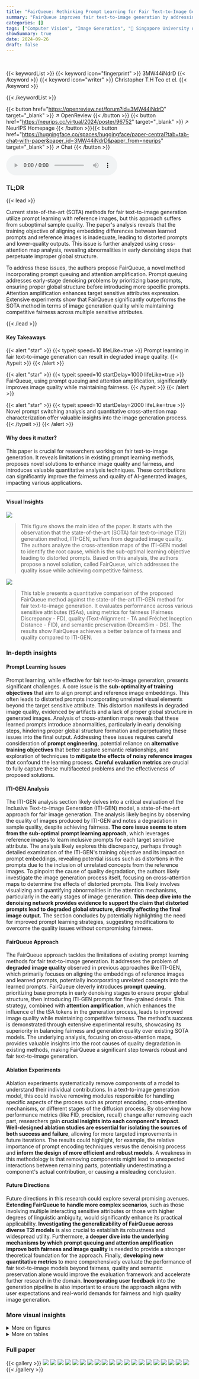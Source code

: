 ```yaml
---
title: "FairQueue: Rethinking Prompt Learning for Fair Text-to-Image Generation"
summary: "FairQueue improves fair text-to-image generation by addressing prompt learning's quality issues through prompt queuing and attention amplification."
categories: []
tags: ["Computer Vision", "Image Generation", "🏢 Singapore University of Technology and Design",]
showSummary: true
date: 2024-09-26
draft: false
---
```


<br>

{{< keywordList >}}
{{< keyword icon="fingerprint" >}} 3MW44iNdrD {{< /keyword >}}
{{< keyword icon="writer" >}} Christopher T.H Teo et el. {{< /keyword >}}
 
{{< /keywordList >}}

{{< button href="https://openreview.net/forum?id=3MW44iNdrD" target="_blank" >}}
↗ OpenReview
{{< /button >}}
{{< button href="https://neurips.cc/virtual/2024/poster/96752" target="_blank" >}}
↗ NeurIPS Homepage
{{< /button >}}{{< button href="https://huggingface.co/spaces/huggingface/paper-central?tab=tab-chat-with-paper&paper_id=3MW44iNdrD&paper_from=neurips" target="_blank" >}}
↗ Chat
{{< /button >}}



<audio controls>
    <source src="https://ai-paper-reviewer.com/3MW44iNdrD/podcast.wav" type="audio/wav">
    Your browser does not support the audio element.
</audio>


### TL;DR


{{< lead >}}

Current state-of-the-art (SOTA) methods for fair text-to-image generation utilize prompt learning with reference images, but this approach suffers from suboptimal sample quality.  The paper's analysis reveals that the training objective of aligning embedding differences between learned prompts and reference images is inadequate, leading to distorted prompts and lower-quality outputs.  This issue is further analyzed using cross-attention map analysis, revealing abnormalities in early denoising steps that perpetuate improper global structure.

To address these issues, the authors propose FairQueue, a novel method incorporating prompt queuing and attention amplification.  Prompt queuing addresses early-stage denoising problems by prioritizing base prompts, ensuring proper global structure before introducing more specific prompts. Attention amplification enhances target sensitive attributes expression. Extensive experiments show that FairQueue significantly outperforms the SOTA method in terms of image generation quality while maintaining competitive fairness across multiple sensitive attributes.

{{< /lead >}}


#### Key Takeaways

{{< alert "star" >}}
{{< typeit speed=10 lifeLike=true >}} Prompt learning in fair text-to-image generation can result in degraded image quality. {{< /typeit >}}
{{< /alert >}}

{{< alert "star" >}}
{{< typeit speed=10 startDelay=1000 lifeLike=true >}} FairQueue, using prompt queuing and attention amplification, significantly improves image quality while maintaining fairness. {{< /typeit >}}
{{< /alert >}}

{{< alert "star" >}}
{{< typeit speed=10 startDelay=2000 lifeLike=true >}} Novel prompt switching analysis and quantitative cross-attention map characterization offer valuable insights into the image generation process. {{< /typeit >}}
{{< /alert >}}

#### Why does it matter?
This paper is crucial for researchers working on fair text-to-image generation. It reveals limitations in existing prompt learning methods, proposes novel solutions to enhance image quality and fairness, and introduces valuable quantitative analysis techniques. These contributions can significantly improve the fairness and quality of AI-generated images, impacting various applications.

------
#### Visual Insights



![](https://ai-paper-reviewer.com/3MW44iNdrD/figures_1_1.jpg)

> This figure shows the main idea of the paper. It starts with the observation that the state-of-the-art (SOTA) fair text-to-image (T2I) generation method, ITI-GEN, suffers from degraded image quality.  The authors analyze the cross-attention maps of the ITI-GEN model to identify the root cause, which is the sub-optimal learning objective leading to distorted prompts. Based on this analysis, the authors propose a novel solution, called FairQueue, which addresses the quality issue while achieving competitive fairness.





![](https://ai-paper-reviewer.com/3MW44iNdrD/tables_8_1.jpg)

> This table presents a quantitative comparison of the proposed FairQueue method against the state-of-the-art ITI-GEN method for fair text-to-image generation.  It evaluates performance across various sensitive attributes (tSAs), using metrics for fairness (Fairness Discrepancy - FD), quality (Text-Alignment - TA and Fréchet Inception Distance - FID), and semantic preservation (DreamSim - DS).  The results show FairQueue achieves a better balance of fairness and quality compared to ITI-GEN.





### In-depth insights


#### Prompt Learning Issues
Prompt learning, while effective for fair text-to-image generation, presents significant challenges.  A core issue is the **sub-optimality of training objectives** that aim to align prompt and reference image embeddings. This often leads to distorted prompts incorporating unrelated visual elements beyond the target sensitive attribute.  This distortion manifests in degraded image quality, evidenced by artifacts and a lack of proper global structure in generated images. Analysis of cross-attention maps reveals that these learned prompts introduce abnormalities, particularly in early denoising steps, hindering proper global structure formation and perpetuating these issues into the final output.  Addressing these issues requires careful consideration of **prompt engineering**, potential reliance on **alternative training objectives** that better capture semantic relationships, and exploration of techniques to **mitigate the effects of noisy reference images** that confound the learning process.  **Careful evaluation metrics** are crucial to fully capture these multifaceted problems and the effectiveness of proposed solutions.

#### ITI-GEN Analysis
The ITI-GEN analysis section likely delves into a critical evaluation of the Inclusive Text-to-Image Generation (ITI-GEN) model, a state-of-the-art approach for fair image generation. The analysis likely begins by observing the quality of images produced by ITI-GEN and notes a degradation in sample quality, despite achieving fairness. **The core issue seems to stem from the sub-optimal prompt learning approach**, which leverages reference images to learn inclusive prompts for each target sensitive attribute.  The analysis likely explores this discrepancy, perhaps through detailed examination of the ITI-GEN's training objective and its impact on prompt embeddings, revealing potential issues such as distortions in the prompts due to the inclusion of unrelated concepts from the reference images.  To pinpoint the cause of quality degradation, the authors likely investigate the image generation process itself, focusing on cross-attention maps to determine the effects of distorted prompts.  This likely involves visualizing and quantifying abnormalities in the attention mechanisms, particularly in the early stages of image generation.  **This deep dive into the denoising network provides evidence to support the claim that distorted prompts lead to degraded global structure, directly affecting the final image output.**  The section concludes by potentially highlighting the need for improved prompt learning strategies, suggesting modifications to overcome the quality issues without compromising fairness.

#### FairQueue Approach
The FairQueue approach tackles the limitations of existing prompt learning methods for fair text-to-image generation.  It addresses the problem of **degraded image quality** observed in previous approaches like ITI-GEN, which primarily focuses on aligning the embeddings of reference images and learned prompts, potentially incorporating unrelated concepts into the learned prompts. FairQueue cleverly introduces **prompt queuing**, prioritizing base prompts in early denoising stages to ensure proper global structure, then introducing ITI-GEN prompts for fine-grained details. This strategy, combined with **attention amplification**, which enhances the influence of the tSA tokens in the generation process, leads to improved image quality while maintaining competitive fairness.  The method's success is demonstrated through extensive experimental results, showcasing its superiority in balancing fairness and generation quality over existing SOTA models.  The underlying analysis, focusing on cross-attention maps, provides valuable insights into the root causes of quality degradation in existing methods, making FairQueue a significant step towards robust and fair text-to-image generation.

#### Ablation Experiments
Ablation experiments systematically remove components of a model to understand their individual contributions.  In a text-to-image generation model, this could involve removing modules responsible for handling specific aspects of the process such as prompt encoding, cross-attention mechanisms, or different stages of the diffusion process. By observing how performance metrics (like FID, precision, recall) change after removing each part, researchers gain **crucial insights into each component's impact**.  **Well-designed ablation studies are essential for isolating the sources of both success and failure**, allowing for more targeted improvements in future iterations.  The results could highlight, for example, the relative importance of prompt encoding techniques versus the denoising process and **inform the design of more efficient and robust models**.  A weakness in this methodology is that removing components might lead to unexpected interactions between remaining parts, potentially underestimating a component's actual contribution, or causing a misleading conclusion.

#### Future Directions
Future directions in this research could explore several promising avenues.  **Extending FairQueue to handle more complex scenarios**, such as those involving multiple interacting sensitive attributes or those with higher degrees of linguistic ambiguity, would significantly enhance its practical applicability.  **Investigating the generalizability of FairQueue across diverse T2I models** is also crucial to establish its robustness and widespread utility.  Furthermore, **a deeper dive into the underlying mechanisms by which prompt queuing and attention amplification improve both fairness and image quality** is needed to provide a stronger theoretical foundation for the approach.  Finally, **developing new quantitative metrics** to more comprehensively evaluate the performance of fair text-to-image models beyond fairness, quality and semantic preservation alone would improve the evaluation framework and accelerate further research in the domain.  **Incorporating user feedback** into the generation pipeline is also important to ensure the approach aligns with user expectations and real-world demands for fairness and high quality image generation.


### More visual insights

<details>
<summary>More on figures
</summary>


![](https://ai-paper-reviewer.com/3MW44iNdrD/figures_4_1.jpg)

> This figure compares the performance of three methods (HP, ITI-GEN, and FairQueue) for generating images based on text prompts with minimal linguistic ambiguity. HP shows high quality and fairness, while ITI-GEN shows degraded quality and slightly lower fairness. FairQueue achieves comparable performance to HP, indicating that it successfully addresses the quality degradation issues of ITI-GEN while maintaining competitive fairness.


![](https://ai-paper-reviewer.com/3MW44iNdrD/figures_5_1.jpg)

> This figure compares the cross-attention maps of the denoising process between hard prompts and ITI-GEN prompts for the tSA=Smiling. It highlights that ITI-GEN tokens show abnormal attention patterns compared to the hard prompts, leading to degraded global structure in the early denoising steps.


![](https://ai-paper-reviewer.com/3MW44iNdrD/figures_6_1.jpg)

> This figure visualizes the accumulated cross-attention maps during the denoising process for two tSAs (Smiling and High Cheekbones) using two proposed prompt switching analysis methods (I2H and H2I). The results show that ITI-GEN's learned tokens negatively affect the early denoising steps, leading to degraded global structure. However, if the global structure is properly synthesized in the early steps, the ITI-GEN tokens perform adequately in later steps. The bottom part shows histograms of proposed metrics on cross-attention maps, demonstrating abnormalities in many samples.


![](https://ai-paper-reviewer.com/3MW44iNdrD/figures_9_1.jpg)

> This ablation study analyzes the effect of varying attention amplification scaling factors (c) and prompt queuing transition points on the performance of the FairQueue model for the tSA (target sensitive attribute) Smiling. The results show that increasing the attention amplification factor generally improves fairness until a saturation point is reached (c=10), beyond which quality and semantic preservation degrade.  The optimal prompt queuing transition point is found to be at 0.2l (where l is the total number of denoising steps), balancing quality, fairness, and semantic preservation.


![](https://ai-paper-reviewer.com/3MW44iNdrD/figures_9_2.jpg)

> This figure compares image generation results using ITI-GEN and FairQueue when using a new base prompt. The samples show that FairQueue better maintains the semantics of the original prompt while accurately generating the target sensitive attribute.  ITI-GEN struggles to maintain the original prompt's semantics and produces some lower quality results.


![](https://ai-paper-reviewer.com/3MW44iNdrD/figures_17_1.jpg)

> The figure compares the cross-attention maps during the denoising process between hard prompts (HP) and ITI-GEN prompts. It highlights three key observations: ITI-GEN tokens have abnormal activities, non-tSA tokens are abnormally more active, and issues created by ITI-GEN tokens degrade the global structure in the early denoising steps. 


![](https://ai-paper-reviewer.com/3MW44iNdrD/figures_18_1.jpg)

> This figure compares the cross-attention maps during the denoising process for hard prompts (HP) and ITI-GEN prompts. The comparison highlights three key observations: ITI-GEN tokens show abnormal activity, non-tSA tokens are abnormally more active in the presence of ITI-GEN tokens, and ITI-GEN tokens degrade the global structure in early denoising steps. 


![](https://ai-paper-reviewer.com/3MW44iNdrD/figures_19_1.jpg)

> The figure compares cross-attention maps during the denoising process for hard prompts (HP) and ITI-GEN prompts. It highlights the abnormalities in ITI-GEN prompts, showing how they lead to degraded global structures in the generated images.


![](https://ai-paper-reviewer.com/3MW44iNdrD/figures_20_1.jpg)

> This figure compares cross-attention maps during the denoising process for hard prompts (HP) and ITI-GEN prompts.  Three key observations highlight the abnormalities in ITI-GEN's attention maps: unrelated regions are attended to, non-tSA tokens show abnormally high activity, and global structure degrades in the early stages of denoising.


![](https://ai-paper-reviewer.com/3MW44iNdrD/figures_21_1.jpg)

> The figure compares cross-attention maps during the denoising process for hard prompts (HP) and ITI-GEN prompts.  It highlights three key observations showing that ITI-GEN prompts have abnormal activities, non-tSA tokens are abnormally more active, and that ITI-GEN tokens degrade global structure in the early denoising steps, compared to HP.


![](https://ai-paper-reviewer.com/3MW44iNdrD/figures_22_1.jpg)

> This figure compares the cross-attention maps during the denoising process for hard prompts (HP) and ITI-GEN prompts.  It highlights abnormalities in ITI-GEN's cross-attention maps, particularly in the early steps, indicating that ITI-GEN tokens attend to unrelated regions and non-tSA tokens are abnormally active. This leads to degraded global structure in the generated images.


![](https://ai-paper-reviewer.com/3MW44iNdrD/figures_23_1.jpg)

> This figure compares cross-attention maps during the denoising process for hard prompts (HP) and ITI-GEN prompts.  Three key observations highlight abnormalities in ITI-GEN's attention maps compared to HP: abnormal activity of ITI-GEN tokens, higher activity of non-tSA tokens, and degradation of global image structure in early stages.


![](https://ai-paper-reviewer.com/3MW44iNdrD/figures_24_1.jpg)

> The figure compares cross-attention maps during the denoising process for hard prompts (HP) and ITI-GEN prompts. It highlights three key observations: 1) ITI-GEN tokens show abnormal activity; 2) non-tSA tokens are abnormally active with ITI-GEN tokens; 3) ITI-GEN tokens degrade global image structure in early steps.


![](https://ai-paper-reviewer.com/3MW44iNdrD/figures_25_1.jpg)

> This figure visualizes the cross-attention maps during the denoising process for a single sample generation, comparing the hard prompt (HP) approach with the Inclusive T2I Generation (ITI-GEN) method.  The cross-attention maps show how the different tokens in the prompts interact with different parts of the image at each denoising step.  The generated images at each step are also shown below the maps. This visualization helps to understand how the ITI-GEN prompts lead to abnormalities in cross-attention, particularly in the early stages of denoising, contributing to the degraded image quality observed in the ITI-GEN approach. The target sensitive attribute (tSA) for this example is 'Gray Hair'.


![](https://ai-paper-reviewer.com/3MW44iNdrD/figures_26_1.jpg)

> This figure compares the cross-attention maps during the denoising process for both hard prompt (HP) and ITI-GEN prompt for the tSA Smiling.  It highlights three key observations that demonstrate abnormalities in the ITI-GEN prompt's cross-attention maps, particularly in the early stages of the denoising process, leading to degraded global structures in the generated image.


![](https://ai-paper-reviewer.com/3MW44iNdrD/figures_27_1.jpg)

> This figure visualizes cross-attention maps during the denoising process for a single sample generation, comparing the behavior of Hard Prompts (HP) and ITI-GEN prompts. Each row represents a denoising step, showing the attention maps for each token in the prompt. The images at the bottom show the generated images at each step.  The figure aims to illustrate how ITI-GEN prompts differ from HPs in their attention patterns, specifically highlighting potential abnormalities in ITI-GEN's attention mechanisms, especially in the early stages of the generation process, which could lead to degraded sample quality.


![](https://ai-paper-reviewer.com/3MW44iNdrD/figures_28_1.jpg)

> This figure compares the cross-attention maps during the denoising process for both HP and ITI-GEN prompts. Three key observations are highlighted: ITI-GEN tokens show abnormal activities; non-tSA tokens are abnormally active with ITI-GEN tokens; ITI-GEN tokens degrade the global structure in the early denoising steps. 


![](https://ai-paper-reviewer.com/3MW44iNdrD/figures_29_1.jpg)

> This figure compares cross-attention maps during the denoising process for both hard prompts (HP) and ITI-GEN prompts. The three key observations highlighted are that ITI-GEN tokens show abnormal activities; non-tSA tokens are abnormally more active in the presence of ITI-GEN tokens; and the global image structure is degraded in the early denoising steps due to ITI-GEN tokens.  The analysis reveals abnormalities in cross-attention maps of the learned prompts, especially in the early denoising steps, that result in synthesizing improper global structures.


![](https://ai-paper-reviewer.com/3MW44iNdrD/figures_30_1.jpg)

> This figure compares cross-attention maps during the denoising process for a sample image generated using Hard Prompts (HP) and Inclusive T2I Generation (ITI-GEN) methods.  It highlights abnormalities in ITI-GEN's cross-attention maps, particularly in the early stages, leading to degraded global image structure and lower quality samples. The observations are supported by highlighting three key issues in ITI-GEN’s attention maps.


![](https://ai-paper-reviewer.com/3MW44iNdrD/figures_31_1.jpg)

> This figure compares the cross-attention maps during the denoising process for both HP and ITI-GEN prompts, highlighting the abnormalities in ITI-GEN's attention patterns.  Key observations include abnormal activity in ITI-GEN tokens, higher activity of non-tSA tokens, and degradation of global structure in early steps.  The comparison helps to explain how ITI-GEN's distorted prompts negatively impact the image generation process.


![](https://ai-paper-reviewer.com/3MW44iNdrD/figures_32_1.jpg)

> The figure presents histograms visualizing the results of a cross-attention analysis comparing hard prompts (HP) and ITI-GEN prompts for the tSA (Target Sensitive Attribute) 'Chubby'. The analysis is performed within the framework of prompt switching experiments, specifically I2H and H2I, which involve switching prompts during the denoising process. The histograms illustrate the distribution of the amplitude and central moment of cross-attention maps for non-tSA tokens ('of', 'a') and tSA tokens. The purpose is to quantitatively demonstrate abnormalities observed in the cross-attention maps, especially in the early steps of the denoising process when using ITI-GEN prompts, which contribute to the degraded quality of generated images.  The comparison highlights differences between the HP and ITI-GEN approaches, showcasing the impact of distorted prompts learned by ITI-GEN on the image generation process.


![](https://ai-paper-reviewer.com/3MW44iNdrD/figures_32_2.jpg)

> This figure presents histograms that visualize the results of a quantitative analysis performed on cross-attention maps.  The analysis is part of a prompt switching experiment (I2H and H2I) designed to investigate the effects of distorted tokens generated by the ITI-GEN method on the image generation process of a text-to-image model. The histograms show the distribution of two metrics:  amplitude and central moment. These metrics quantify the abnormality of attention maps, specifically focusing on the activities of non-tSA tokens (like “of” and “a”) and tSA tokens, respectively, during the denoising process. This analysis aims to understand how ITI-GEN's learning objective may lead to distortion of learned tokens and ultimately impact image generation quality.


![](https://ai-paper-reviewer.com/3MW44iNdrD/figures_32_3.jpg)

> This figure compares the performance of three methods for generating text-to-image samples: hard prompts (HP), Inclusive T2I Generation (ITI-GEN), and the proposed FairQueue.  It shows that HP performs best for unambiguous attributes, but ITI-GEN suffers from quality degradation, impacting fairness.  FairQueue achieves competitive performance to HP in both quality and fairness, especially for those attributes that have less linguistic ambiguity.


![](https://ai-paper-reviewer.com/3MW44iNdrD/figures_33_1.jpg)

> This figure compares the cross-attention maps during the denoising process for hard prompts (HP) and ITI-GEN prompts.  The comparison highlights abnormalities in ITI-GEN's attention maps, showing that ITI-GEN tokens have abnormal activities compared to HP tokens and degrade the global structure, especially in the early denoising steps. Non-tSA tokens like 'of' and 'a' are also abnormally more active with ITI-GEN prompts.


![](https://ai-paper-reviewer.com/3MW44iNdrD/figures_34_1.jpg)

> This figure shows the effect of changing the attention amplification scaling factor (c) in the FairQueue model.  Multiple rows of images are shown, each row representing a different scaling factor, and each column using a different seed/transition point for the same prompt. The changes to c showcase the impact of this hyperparameter on the degree to which the subject of the prompt is expressed in the resulting image.


![](https://ai-paper-reviewer.com/3MW44iNdrD/figures_34_2.jpg)

> This figure compares the performance of three methods for generating images based on text prompts: Hard Prompts (HP), Inclusive T2I Generation (ITI-GEN), and the proposed FairQueue.  It shows sample images and quantitative metrics (Fairness Discrepancy (FD), Text-Alignment (TA), Fréchet Inception Distance (FID), and DreamSim (DS)) for two target sensitive attributes (tSAs) with minimal linguistic ambiguity. The results demonstrate that FairQueue achieves competitive fairness and high image quality, outperforming ITI-GEN and matching the performance of HP (for unambiguous tSAs).


![](https://ai-paper-reviewer.com/3MW44iNdrD/figures_36_1.jpg)

> This figure compares the performance of three methods for generating images based on text prompts: hard prompts (HP), Inclusive T2I Generation (ITI-GEN), and the proposed FairQueue.  The comparison is done using metrics such as fairness discrepancy (FD), text alignment (TA), Fréchet Inception Distance (FID), and DreamSim (DS).  The results show that HP achieves the best performance for unambiguous sensitive attributes but is limited in scope. ITI-GEN improves fairness but degrades image quality. The proposed FairQueue provides a good balance between quality and fairness, often outperforming the other methods.


![](https://ai-paper-reviewer.com/3MW44iNdrD/figures_36_2.jpg)

> This figure compares the performance of three methods (Hard Prompts, ITI-GEN, and FairQueue) for generating images based on different sensitive attributes (Smiling, High Cheekbones). Hard Prompts achieve high quality and fairness but are limited to unambiguous attributes. ITI-GEN improves fairness but degrades image quality. FairQueue achieves comparable performance to Hard Prompts, enhancing both quality and fairness.


![](https://ai-paper-reviewer.com/3MW44iNdrD/figures_36_3.jpg)

> The figure compares the performance of three methods (Hard Prompt, ITI-GEN, and FairQueue) for generating images based on text prompts that include sensitive attributes.  It shows that Hard Prompt performs well on unambiguous attributes but poorly on others, ITI-GEN has quality issues, while FairQueue provides both better quality and better fairness.


![](https://ai-paper-reviewer.com/3MW44iNdrD/figures_36_4.jpg)

> This figure compares the performance of three methods for generating text-to-image (T2I) samples: Hard Prompts (HP), Inclusive T2I Generation (ITI-GEN), and the proposed FairQueue.  The comparison focuses on target sensitive attributes (TSAs) with minimal linguistic ambiguity.  The results show that HP produces high-quality, fair images, but only for unambiguous TSAs; ITI-GEN shows moderate sample quality degradation affecting fairness; and FairQueue achieves comparable or even better performance than HP.


![](https://ai-paper-reviewer.com/3MW44iNdrD/figures_36_5.jpg)

> This figure compares the image generation results of three methods: HP, ITI-GEN, and FairQueue.  It uses two sensitive attributes (smiling and high cheekbones) that have minimal linguistic ambiguity. HP shows high quality and fairness but only works for unambiguous attributes. ITI-GEN shows degraded quality compared to HP, while FairQueue achieves competitive fairness and even surpasses HP's quality in many cases.


![](https://ai-paper-reviewer.com/3MW44iNdrD/figures_36_6.jpg)

> This figure compares the performance of three methods for generating images from text prompts: Hard Prompts (HP), Inclusive T2I Generation (ITI-GEN), and the proposed FairQueue.  It shows that HP produces the highest-quality images with good fairness, but only works for unambiguous attributes. ITI-GEN improves fairness but reduces image quality. FairQueue achieves comparable quality to HP while maintaining competitive fairness.


![](https://ai-paper-reviewer.com/3MW44iNdrD/figures_36_7.jpg)

> This figure compares the performance of three methods for generating images: HP (Hard Prompts), ITI-GEN (Inclusive T2I Generation), and FairQueue (the proposed method).  It shows sample images generated by each method for two different sensitive attributes (Smiling and High Cheekbones) and includes quantitative metrics like Fairness Discrepancy (FD), Text Alignment (TA), Fréchet Inception Distance (FID), and DreamSim (DS) to evaluate fairness, quality, and semantic preservation. The results demonstrate that ITI-GEN degrades image quality, while FairQueue achieves comparable or superior performance to HP, especially for attributes with linguistic ambiguity.


![](https://ai-paper-reviewer.com/3MW44iNdrD/figures_37_1.jpg)

> This figure compares the performance of three different methods for generating images from text prompts: Hard Prompts (HP), Inclusive Text-to-Image Generation (ITI-GEN), and the proposed FairQueue method.  The comparison is based on fairness, quality (FID and TA), and semantic preservation (DS) metrics for two target sensitive attributes (smiling and high cheekbones).  The results show that HP has the best performance, but it is limited to unambiguous attributes; ITI-GEN suffers from reduced quality, which also impacts fairness; and FairQueue achieves a balance between the two, outperforming ITI-GEN in many cases.


![](https://ai-paper-reviewer.com/3MW44iNdrD/figures_37_2.jpg)

> The figure compares the performance of three methods (HP, ITI-GEN, and FairQueue) for generating images based on text prompts, focusing on fairness and quality. HP shows the best performance for unambiguous attributes, while ITI-GEN suffers from quality degradation, and FairQueue demonstrates comparable performance to HP while maintaining fairness.


![](https://ai-paper-reviewer.com/3MW44iNdrD/figures_37_3.jpg)

> This figure compares the performance of three methods (HP, ITI-GEN, and FairQueue) for generating images of people with different attributes.  The results are shown using quantitative metrics such as Fairness Discrepancy (FD), Text-Alignment (TA), Fréchet Inception Distance (FID), and DreamSim (DS). The figure shows that FairQueue achieves the best balance between fairness and image quality. It also demonstrates the limitation of using Hard Prompts (HP) which works only for attributes with minimal linguistic ambiguity.


![](https://ai-paper-reviewer.com/3MW44iNdrD/figures_37_4.jpg)

> The figure shows the process of re-visiting SOTA fair text-to-image generation (ITI-GEN). It shows the observation of degraded images generated by ITI-GEN's learned prompts, analyzes the abnormalities in cross-attention maps and proposes a solution (FairQueue) to address the quality issue. 


![](https://ai-paper-reviewer.com/3MW44iNdrD/figures_37_5.jpg)

> The figure compares the performance of three different methods (HP, ITI-GEN, and FairQueue) for generating images based on text prompts related to sensitive attributes (SAs).  HP performs well in terms of fairness and quality but only for unambiguous SAs.  ITI-GEN shows degraded image quality, while FairQueue achieves comparable or even better performance than HP for various SAs, successfully balancing quality and fairness.


![](https://ai-paper-reviewer.com/3MW44iNdrD/figures_37_6.jpg)

> This figure compares the performance of three methods (Hard Prompts, ITI-GEN, and FairQueue) for generating images based on different sensitive attributes (tSAs).  It shows that Hard Prompts perform best for unambiguous tSAs, while ITI-GEN suffers from degraded quality and FairQueue offers a good compromise between quality and fairness.


![](https://ai-paper-reviewer.com/3MW44iNdrD/figures_37_7.jpg)

> This figure compares the image generation quality and fairness of three different methods: Hard Prompts (HP), ITI-GEN, and the proposed FairQueue.  The results show that HP performs best overall for unambiguous tSAs but is limited in its applicability; ITI-GEN suffers from decreased quality; and FairQueue achieves comparable or superior performance to HP while maintaining fairness.


![](https://ai-paper-reviewer.com/3MW44iNdrD/figures_37_8.jpg)

> This figure compares the performance of three methods (HP, ITI-GEN, and FairQueue) for generating images based on text prompts that include sensitive attributes.  It shows that HP generates high-quality images but has limited applicability.  ITI-GEN, while improving fairness, sacrifices image quality.  FairQueue achieves comparable or better image quality than HP while maintaining high fairness, suggesting it's the superior approach.


![](https://ai-paper-reviewer.com/3MW44iNdrD/figures_41_1.jpg)

> This figure shows the PCA analysis of CLIP text embeddings for ITI-GEN, well-defined hard prompts (HP), and base prompts (T).  The analysis visualizes the embeddings in a 2D space, revealing the relationships between different prompt types for the sensitive attributes (SAs) Gender (Male), Young, and Smiling.  It highlights how ITI-GEN embeddings differ from the base and HP embeddings, suggesting the inclusion of unrelated concepts and potential causes of quality degradation in ITI-GEN image generation.


</details>




<details>
<summary>More on tables
</summary>


![](https://ai-paper-reviewer.com/3MW44iNdrD/tables_15_1.jpg)
> This table presents an ablation study comparing different combinations of prompt queuing (PQ) and attention amplification (AA) for the tSA 'Smiling'.  It shows the fairness (FD), text alignment (TA), Fr chet Inception Distance (FID), and DreamSim (DS) scores for each combination.  The results highlight that FairQueue (PQ+AA), which uses both techniques, achieves the best balance between sample quality and fairness.

![](https://ai-paper-reviewer.com/3MW44iNdrD/tables_35_1.jpg)
> This table presents the results of a human evaluation comparing the image quality of samples generated by ITI-GEN and FairQueue.  For each of four sensitive attributes (Smiling, High Cheekbones, Gender, and Young), 200 image pairs (one from each method) were evaluated by human labelers using A/B testing to determine which sample was of higher quality. The percentages in the table show the proportion of labelers who preferred each method for each attribute.  Higher percentages indicate better perceived quality.

![](https://ai-paper-reviewer.com/3MW44iNdrD/tables_35_2.jpg)
> This table presents the Fairness Discrepancy (FD) values, a measure of fairness in image generation, for both the ITI-GEN and FairQueue methods.  The results are shown for four different sensitive attributes: Smiling, High Cheekbones, Gender, and Young. Lower FD values indicate better fairness. The table summarizes the human evaluation results from the user study comparing the fairness of images generated using both methods for each tSA.

![](https://ai-paper-reviewer.com/3MW44iNdrD/tables_38_1.jpg)
> This table presents a comparison of the proposed FairQueue method against the state-of-the-art ITI-GEN method for fair text-to-image generation.  It evaluates performance across multiple sensitive attributes (tSAs) using four metrics: Fairness Discrepancy (FD) to measure fairness, Text-Alignment (TA) and Fréchet Inception Distance (FID) to assess quality, and DreamSim (DS) to evaluate semantic preservation.  The results show that FairQueue achieves a better balance between quality and fairness compared to ITI-GEN, while maintaining the semantic content of the base prompt.

![](https://ai-paper-reviewer.com/3MW44iNdrD/tables_39_1.jpg)
> This table presents a comparison of the proposed FairQueue method against the state-of-the-art ITI-GEN method for fair text-to-image generation.  Multiple metrics are used to evaluate both the fairness and quality of the generated images, considering various sensitive attributes (tSAs). The metrics include Fairness Discrepancy (FD), measuring equal representation across tSA categories; Text-Alignment (TA), assessing semantic preservation; Fréchet Inception Distance (FID), evaluating image quality; and DreamSim (DS), measuring semantic preservation.  The results show that FairQueue achieves a better balance between fairness and image quality compared to ITI-GEN.

![](https://ai-paper-reviewer.com/3MW44iNdrD/tables_39_2.jpg)
> This table presents a comparison of the proposed FairQueue method against the state-of-the-art ITI-GEN method for fair text-to-image generation.  It evaluates performance across multiple metrics: Fairness Discrepancy (FD), which measures fairness; Text-Alignment (TA) and Fréchet Inception Distance (FID), which measure image quality; and DreamSim (DS), which measures semantic preservation. The results show that FairQueue achieves a better balance between sample quality and fairness compared to ITI-GEN.

![](https://ai-paper-reviewer.com/3MW44iNdrD/tables_40_1.jpg)
> This table presents a comparison of the proposed FairQueue method against the state-of-the-art ITI-GEN method for fair text-to-image generation across various sensitive attributes (tSAs).  It uses four metrics to evaluate performance: Fairness Discrepancy (FD), Text Alignment (TA), Fréchet Inception Distance (FID), and DreamSim (DS).  Lower FD indicates better fairness, higher TA and lower FID indicate better quality, and lower DS indicates better semantic preservation. The results show that FairQueue achieves a better balance of fairness and quality than ITI-GEN, while maintaining good semantic preservation.

</details>




### Full paper

{{< gallery >}}
<img src="https://ai-paper-reviewer.com/3MW44iNdrD/1.png" class="grid-w50 md:grid-w33 xl:grid-w25" />
<img src="https://ai-paper-reviewer.com/3MW44iNdrD/2.png" class="grid-w50 md:grid-w33 xl:grid-w25" />
<img src="https://ai-paper-reviewer.com/3MW44iNdrD/3.png" class="grid-w50 md:grid-w33 xl:grid-w25" />
<img src="https://ai-paper-reviewer.com/3MW44iNdrD/4.png" class="grid-w50 md:grid-w33 xl:grid-w25" />
<img src="https://ai-paper-reviewer.com/3MW44iNdrD/5.png" class="grid-w50 md:grid-w33 xl:grid-w25" />
<img src="https://ai-paper-reviewer.com/3MW44iNdrD/6.png" class="grid-w50 md:grid-w33 xl:grid-w25" />
<img src="https://ai-paper-reviewer.com/3MW44iNdrD/7.png" class="grid-w50 md:grid-w33 xl:grid-w25" />
<img src="https://ai-paper-reviewer.com/3MW44iNdrD/8.png" class="grid-w50 md:grid-w33 xl:grid-w25" />
<img src="https://ai-paper-reviewer.com/3MW44iNdrD/9.png" class="grid-w50 md:grid-w33 xl:grid-w25" />
<img src="https://ai-paper-reviewer.com/3MW44iNdrD/10.png" class="grid-w50 md:grid-w33 xl:grid-w25" />
<img src="https://ai-paper-reviewer.com/3MW44iNdrD/11.png" class="grid-w50 md:grid-w33 xl:grid-w25" />
<img src="https://ai-paper-reviewer.com/3MW44iNdrD/12.png" class="grid-w50 md:grid-w33 xl:grid-w25" />
<img src="https://ai-paper-reviewer.com/3MW44iNdrD/13.png" class="grid-w50 md:grid-w33 xl:grid-w25" />
<img src="https://ai-paper-reviewer.com/3MW44iNdrD/14.png" class="grid-w50 md:grid-w33 xl:grid-w25" />
<img src="https://ai-paper-reviewer.com/3MW44iNdrD/15.png" class="grid-w50 md:grid-w33 xl:grid-w25" />
<img src="https://ai-paper-reviewer.com/3MW44iNdrD/16.png" class="grid-w50 md:grid-w33 xl:grid-w25" />
<img src="https://ai-paper-reviewer.com/3MW44iNdrD/17.png" class="grid-w50 md:grid-w33 xl:grid-w25" />
<img src="https://ai-paper-reviewer.com/3MW44iNdrD/18.png" class="grid-w50 md:grid-w33 xl:grid-w25" />
<img src="https://ai-paper-reviewer.com/3MW44iNdrD/19.png" class="grid-w50 md:grid-w33 xl:grid-w25" />
<img src="https://ai-paper-reviewer.com/3MW44iNdrD/20.png" class="grid-w50 md:grid-w33 xl:grid-w25" />
{{< /gallery >}}